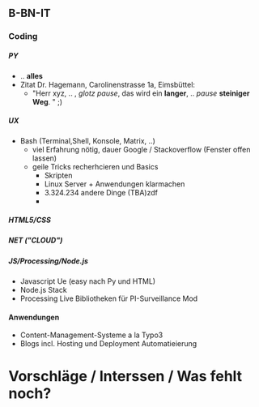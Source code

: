 ## B-BN-IT

### Coding
##### PY
* .. __alles__
* Zitat Dr. Hagemann, Carolinenstrasse 1a, Eimsbüttel:
  * "Herr xyz, .. , *glotz* *pause*, das wird ein **langer**, .. *pause* **steiniger Weg**. <punk>" ;)
  
  
##### UX
* Bash (Terminal,Shell, Konsole, Matrix, ..)
  * viel Erfahrung nötig, dauer Google / Stackoverflow (Fenster offen lassen)
  * geile Tricks recherhcieren und Basics
    * Skripten
    * Linux Server + Anwendungen klarmachen
    * 3.324.234 andere Dinge (TBA)zdf
    * 
##### HTML5/CSS

##### NET ("CLOUD")

##### JS/Processing/Node.js
* Javascript Ue (easy nach Py und HTML)
* Node.js Stack
* Processing Live Bibliotheken für PI-Surveillance Mod

#### Anwendungen
* Content-Management-Systeme a la Typo3
* Blogs incl. Hosting und Deployment Automatieierung

# Vorschläge / Interssen / Was fehlt noch?
